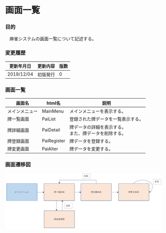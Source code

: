 # 画面一覧 
### 目的 
　麻雀システムの画面一覧について記述する。

### 変更履歴
|更新年月日|更新内容|版数|
|--|--|--|
|2019/12/04|初版発行|0|

### 画面一覧  

 |画面名|html名|説明|
 |--|--|--|
 |メインメニュー|MainMenu|メインメニューを表示する。|
 |牌一覧画面|PaiList|登録された牌データを一覧表示する。|
 |牌詳細画面|PaiDetail|牌データの詳細を表示する。<br> また、牌データを削除する。|
 |牌登録画面|PaiRegister|牌データを登録する。|
 |牌変更画面|PaiAlter|牌データを変更する。|

 ### 画面遷移図  

![](画面遷移図.png)